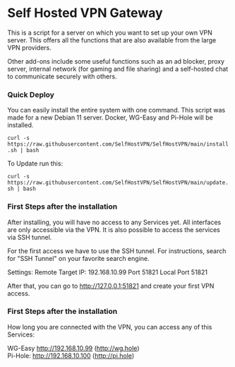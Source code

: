 # Self Hosted VPN Gateway

This is a script for a server on which you want to set up your own VPN server. This offers all the functions that are also available from the large VPN providers.

Other add-ons include some useful functions such as an ad blocker, proxy server, internal network (for gaming and file sharing) and a self-hosted chat to communicate securely with others.

### Quick Deploy

You can easily install the entire system with one command.
This script was made for a new Debian 11 server.
Docker, WG-Easy and Pi-Hole will be installed.

`curl -s https://raw.githubusercontent.com/SelfHostVPN/SelfHostVPN/main/install.sh | bash`

To Update run this:

`curl -s https://raw.githubusercontent.com/SelfHostVPN/SelfHostVPN/main/update.sh | bash`

### First Steps after the installation

After installing, you will have no access to any Services yet. All interfaces are only accessible via the VPN. It is also possible to access the services via SSH tunnel.

For the first access we have to use the SSH tunnel.
For instructions, search for "SSH Tunnel" on your favorite search engine.

Settings:
Remote Target IP: 192.168.10.99 Port 51821
Local Port 51821

After that, you can go to http://127.0.0.1:51821 and create your first VPN access.

### First Steps after the installation
How long you are connected with the VPN, you can access any of this Services:

WG-Easy http://192.168.10.99 (http://wg.hole)<br>
Pi-Hole: http://192.168.10.100 (http://pi.hole)
